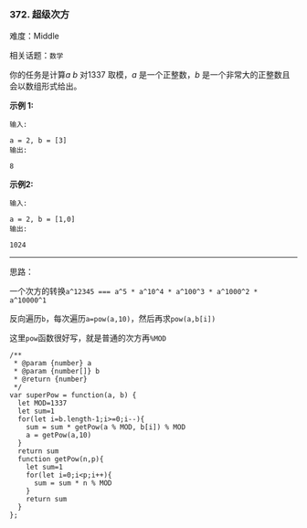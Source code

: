 ### 372. 超级次方

难度：Middle

相关话题：`数学`

你的任务是计算*a* *b* 对1337 取模，*a*  是一个正整数，*b*  是一个非常大的正整数且会以数组形式给出。



**示例 1:** 





```
输入:

a = 2, b = [3]
输出:

8

```


**示例2:** 





```
输入:

a = 2, b = [1,0]
输出:

1024
```



-----

思路：

一个次方的转换`a^12345 === a^5 * a^10^4 * a^100^3 * a^1000^2 * a^10000^1`

反向遍历`b`，每次遍历`a=pow(a,10)`，然后再求`pow(a,b[i])`

这里`pow`函数很好写，就是普通的次方再`%MOD`


```
/**
 * @param {number} a
 * @param {number[]} b
 * @return {number}
 */
var superPow = function(a, b) {
  let MOD=1337
  let sum=1
  for(let i=b.length-1;i>=0;i--){
    sum = sum * getPow(a % MOD, b[i]) % MOD
    a = getPow(a,10) 
  }
  return sum
  function getPow(n,p){
    let sum=1
    for(let i=0;i<p;i++){
      sum = sum * n % MOD
    }
    return sum
  }  
};



```

